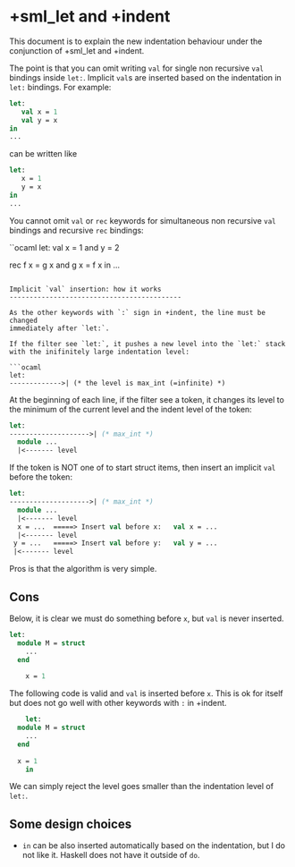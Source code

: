 +sml_let and +indent
=================================

This document is to explain the new indentation behaviour under 
the conjunction of +sml_let and +indent.

The point is that you can omit writing `val` for single non recursive
`val` bindings inside `let:`. Implicit `val`s are inserted based on
the indentation in `let:` bindings. For example:

```ocaml
let:
   val x = 1
   val y = x
in
...
```

can be written like

```ocaml
let:
   x = 1
   y = x
in
...
```

You cannot omit `val` or `rec` keywords for 
simultaneous non recursive `val` bindings and recursive `rec` bindings:

``ocaml
let:
  val x = 1
  and y = 2

  rec f x = g x
  and g x = f x
in
...
```

Implicit `val` insertion: how it works
-------------------------------------------

As the other keywords with `:` sign in +indent, the line must be changed
immediately after `let:`.

If the filter see `let:`, it pushes a new level into the `let:` stack
with the inifinitely large indentation level:

```ocaml
let:
------------->| (* the level is max_int (=infinite) *)
```

At the beginning of each line, if the filter see a token,
it changes its level to the minimum of the current level and 
the indent level of the token:

```ocaml
let:
-------------------->| (* max_int *)
  module ...
  |<------- level
```

If the token is NOT one of to start struct items, then 
insert an implicit `val` before the token:

```ocaml
let:
-------------------->| (* max_int *)
  module ...
  |<------- level
  x = ...  =====> Insert val before x:   val x = ...
  |<------- level
 y = ...   =====> Insert val before y:   val y = ...
 |<------- level 
```

Pros is that the algorithm is very simple.

Cons
----------------------------------

Below, it is clear we must do something before `x`, but `val` is never inserted.
```ocaml
let:
  module M = struct
    ...
  end
  
    x = 1
```

The following code is valid and `val` is inserted before `x`. This is ok for itself but does not go well with other keywords with `:` in +indent.
```ocaml
    let:
  module M = struct
    ...
  end
  
  x = 1
    in 
```
We can simply reject the level goes smaller than the indentation level of `let:`.


Some design choices
--------------------------------------

* `in` can be also inserted automatically based on the indentation, but I do not like it. Haskell does not have it outside of `do`.
